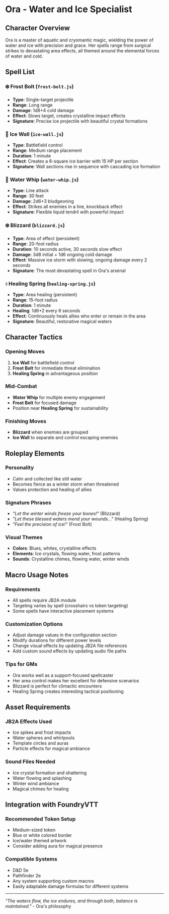 # Ora - Water and Ice Specialist

## Character Overview

Ora is a master of aquatic and cryomantic magic, wielding the power of water and ice with precision and grace. Her spells range from surgical strikes to devastating area effects, all themed around the elemental forces of water and cold.

## Spell List

### ❄️ **Frost Bolt** (`frost-bolt.js`)
- **Type**: Single-target projectile
- **Range**: Long range
- **Damage**: 1d8+4 cold damage
- **Effect**: Slows target, creates crystalline impact effects
- **Signature**: Precise ice projectile with beautiful crystal formations

### 🧊 **Ice Wall** (`ice-wall.js`)
- **Type**: Battlefield control
- **Range**: Medium range placement
- **Duration**: 1 minute
- **Effect**: Creates a 6-square ice barrier with 15 HP per section
- **Signature**: Wall sections rise in sequence with cascading ice formation

### 🌊 **Water Whip** (`water-whip.js`)
- **Type**: Line attack
- **Range**: 30 feet
- **Damage**: 2d6+3 bludgeoning
- **Effect**: Strikes all enemies in a line, knockback effect
- **Signature**: Flexible liquid tendril with powerful impact

### ❄️ **Blizzard** (`blizzard.js`)
- **Type**: Area of effect (persistent)
- **Range**: 20-foot radius
- **Duration**: 10 seconds active, 30 seconds slow effect
- **Damage**: 3d8 initial + 1d6 ongoing cold damage
- **Effect**: Massive ice storm with slowing, ongoing damage every 2 seconds
- **Signature**: The most devastating spell in Ora's arsenal

### 💧 **Healing Spring** (`healing-spring.js`)
- **Type**: Area healing (persistent)
- **Range**: 15-foot radius
- **Duration**: 1 minute
- **Healing**: 1d6+2 every 6 seconds
- **Effect**: Continuously heals allies who enter or remain in the area
- **Signature**: Beautiful, restorative magical waters

## Character Tactics

### Opening Moves
1. **Ice Wall** for battlefield control
2. **Frost Bolt** for immediate threat elimination
3. **Healing Spring** in advantageous position

### Mid-Combat
- **Water Whip** for multiple enemy engagement
- **Frost Bolt** for focused damage
- Position near **Healing Spring** for sustainability

### Finishing Moves
- **Blizzard** when enemies are grouped
- **Ice Wall** to separate and control escaping enemies

## Roleplay Elements

### Personality
- Calm and collected like still water
- Becomes fierce as a winter storm when threatened
- Values protection and healing of allies

### Signature Phrases
- *"Let the winter winds freeze your bones!"* (Blizzard)
- *"Let these blessed waters mend your wounds..."* (Healing Spring)
- *"Feel the precision of ice!"* (Frost Bolt)

### Visual Themes
- **Colors**: Blues, whites, crystalline effects
- **Elements**: Ice crystals, flowing water, frost patterns
- **Sounds**: Crystalline chimes, flowing water, winter winds

## Macro Usage Notes

### Requirements
- All spells require JB2A module
- Targeting varies by spell (crosshairs vs token targeting)
- Some spells have interactive placement systems

### Customization Options
- Adjust damage values in the configuration section
- Modify durations for different power levels
- Change visual effects by updating JB2A file references
- Add custom sound effects by updating audio file paths

### Tips for GMs
- Ora works well as a support-focused spellcaster
- Her area control makes her excellent for defensive scenarios
- Blizzard is perfect for climactic encounters
- Healing Spring creates interesting tactical positioning

## Asset Requirements

### JB2A Effects Used
- Ice spikes and frost impacts
- Water spheres and whirlpools
- Template circles and auras
- Particle effects for magical ambiance

### Sound Files Needed
- Ice crystal formation and shattering
- Water flowing and splashing
- Winter wind ambiance
- Magical chimes for healing

## Integration with FoundryVTT

### Recommended Token Setup
- Medium-sized token
- Blue or white colored border
- Ice/water themed artwork
- Consider adding aura for magical presence

### Compatible Systems
- D&D 5e
- Pathfinder 2e
- Any system supporting custom macros
- Easily adaptable damage formulas for different systems

---

*"The waters flow, the ice endures, and through both, balance is maintained."* - Ora's philosophy